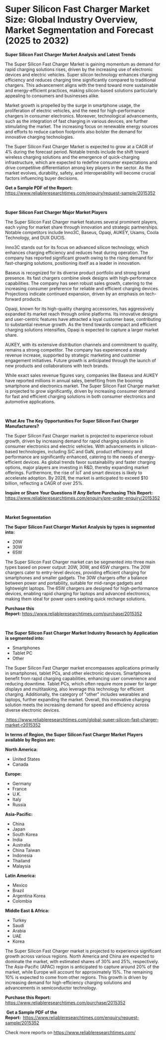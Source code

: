 <p><h1>Super Silicon Fast Charger Market Size: Global Industry Overview, Market Segmentation and Forecast (2025 to 2032)</h1></p><p><strong>Super Silicon Fast Charger Market Analysis and Latest Trends</strong></p>
<p><p>The Super Silicon Fast Charger Market is gaining momentum as demand for rapid charging solutions rises, driven by the increasing use of electronic devices and electric vehicles. Super silicon technology enhances charging efficiency and reduces charging time significantly compared to traditional chargers. This advancement aligns with the trend toward more sustainable and energy-efficient practices, making silicon-based solutions particularly appealing to consumers and businesses alike.</p><p>Market growth is propelled by the surge in smartphone usage, the proliferation of electric vehicles, and the need for high-performance chargers in consumer electronics. Moreover, technological advancements, such as the integration of fast charging in various devices, are further stimulating the market. The increasing focus on renewable energy sources and efforts to reduce carbon footprints also bolster the demand for innovative charging technologies.</p><p>The Super Silicon Fast Charger Market is expected to grow at a CAGR of 4% during the forecast period. Notable trends include the shift toward wireless charging solutions and the emergence of quick-charging infrastructure, which are expected to redefine consumer expectations and drive competitive differentiation among key players in the sector. As the market evolves, durability, safety, and interoperability will become crucial factors influencing buyer decisions.</p></p>
<p><strong>Get a Sample PDF of the Report:&nbsp;</strong> <a href="https://www.reliableresearchtimes.com/enquiry/request-sample/2015352?utm_campaign=1558&utm_medium=2&utm_source=Github&utm_content=ia&utm_term=17012025&utm_id=super-silicon-fast-charger">https://www.reliableresearchtimes.com/enquiry/request-sample/2015352</a></p>
<p>&nbsp;</p>
<p><strong>Super Silicon Fast Charger Major Market Players</strong></p>
<p><p>The Super Silicon Fast Charger market features several prominent players, each vying for market share through innovation and strategic partnerships. Notable competitors include Inno3C, Baseus, Opaqi, AUKEY, Usams, Coola Technology, and DUX DUCIS.</p><p>Inno3C stands out for its focus on advanced silicon technology, which enhances charging efficiency and reduces heat during operation. The company has reported significant growth owing to the rising demand for fast-charging solutions, positioning itself as a leader in innovation.</p><p>Baseus is recognized for its diverse product portfolio and strong brand presence. Its fast chargers combine sleek designs with high-performance capabilities. The company has seen robust sales growth, catering to the increasing consumer preference for reliable and efficient charging devices. Projections indicate continued expansion, driven by an emphasis on tech-forward products.</p><p>Opaqi, known for its high-quality charging accessories, has aggressively expanded its market reach through online platforms. Its innovative designs and user-centric features have attracted a loyal customer base, contributing to substantial revenue growth. As the trend towards compact and efficient charging solutions intensifies, Opaqi is expected to capture a larger market share.</p><p>AUKEY, with its extensive distribution channels and commitment to quality, remains a strong competitor. The company has experienced a steady revenue increase, supported by strategic marketing and customer engagement initiatives. Future growth is anticipated through the launch of new products and collaborations with tech brands.</p><p>While exact sales revenue figures vary, companies like Baseus and AUKEY have reported millions in annual sales, benefiting from the booming smartphone and electronics market. The Super Silicon Fast Charger market is projected to grow significantly, driven by increasing consumer demand for fast and efficient charging solutions in both consumer electronics and automotive applications.</p></p>
<p>&nbsp;</p>
<p><strong>What Are The Key Opportunities For Super Silicon Fast Charger Manufacturers?</strong></p>
<p><p>The Super Silicon Fast Charger market is projected to experience robust growth, driven by increasing demand for rapid charging solutions in consumer electronics and electric vehicles. With advancements in silicon-based technologies, including SiC and GaN, product efficiency and performance are significantly enhanced, catering to the needs of energy-efficient devices. As global trends favor sustainability and faster charging options, major players are investing in R&D, thereby expanding market offerings. Furthermore, the rise of IoT and smart devices is likely to accelerate adoption. By 2028, the market is anticipated to exceed $10 billion, reflecting a CAGR of over 25%.</p></p>
<p><strong>Inquire or Share Your Questions If Any Before Purchasing This Report:</strong> <a href="https://www.reliableresearchtimes.com/enquiry/pre-order-enquiry/2015352?utm_campaign=1558&utm_medium=2&utm_source=Github&utm_content=ia&utm_term=17012025&utm_id=super-silicon-fast-charger">https://www.reliableresearchtimes.com/enquiry/pre-order-enquiry/2015352</a></p>
<p>&nbsp;</p>
<p><strong>Market Segmentation</strong></p>
<p><strong>The Super Silicon Fast Charger Market Analysis by types is segmented into:</strong></p>
<p><ul><li>20W</li><li>30W</li><li>65W</li></ul></p>
<p><p>The Super Silicon Fast Charger market can be segmented into three main types based on power output: 20W, 30W, and 65W chargers. The 20W chargers cater to entry-level devices, providing efficient charging for smartphones and smaller gadgets. The 30W chargers offer a balance between power and portability, suitable for mid-range gadgets and lightweight laptops. The 65W chargers are designed for high-performance devices, enabling rapid charging for laptops and advanced electronics, making them ideal for power users seeking quick recharge solutions.</p></p>
<p><strong>Purchase this Report:&nbsp;</strong><a href="https://www.reliableresearchtimes.com/purchase/2015352?utm_campaign=1558&utm_medium=2&utm_source=Github&utm_content=ia&utm_term=17012025&utm_id=super-silicon-fast-charger">https://www.reliableresearchtimes.com/purchase/2015352</a></p>
<p>&nbsp;</p>
<p><strong>The Super Silicon Fast Charger Market Industry Research by Application is segmented into:</strong></p>
<p><ul><li>Smartphones</li><li>Tablet PC</li><li>Other</li></ul></p>
<p><p>The Super Silicon Fast Charger market encompasses applications primarily in smartphones, tablet PCs, and other electronic devices. Smartphones benefit from rapid charging capabilities, enhancing user convenience and reducing downtime. Tablet PCs, which often require more power for larger displays and multitasking, also leverage this technology for efficient charging. Additionally, the category of "other" includes wearables and laptops, further expanding the market. Overall, this innovative charging solution meets the increasing demand for speed and efficiency across diverse electronic devices.</p></p>
<p><a href="https://www.reliableresearchtimes.com/global-super-silicon-fast-charger-market-r2015352?utm_campaign=1558&utm_medium=2&utm_source=Github&utm_content=ia&utm_term=17012025&utm_id=super-silicon-fast-charger">&nbsp;https://www.reliableresearchtimes.com/global-super-silicon-fast-charger-market-r2015352</a></p>
<p><strong>In terms of Region, the Super Silicon Fast Charger Market Players available by Region are:</strong></p>
<p>
    <p> <strong> North America: </strong>
        <ul>
            <li>United States</li>
            <li>Canada</li>
        </ul>
        </p> 
    <p> <strong> Europe: </strong>
        <ul>
            <li>Germany</li>
            <li>France</li>
            <li>U.K.</li>
            <li>Italy</li>
            <li>Russia</li>
        </ul>
        </p> 
    <p> <strong> Asia-Pacific: </strong>
        <ul>
            <li>China</li>
            <li>Japan</li>
            <li>South Korea</li>
            <li>India</li>
            <li>Australia</li>
            <li>China Taiwan</li>
            <li>Indonesia</li>
            <li>Thailand</li>
            <li>Malaysia</li>
        </ul>
        </p> 
    <p> <strong> Latin America: </strong>
        <ul>
            <li>Mexico</li>
            <li>Brazil</li>
            <li>Argentina Korea</li>
            <li>Colombia</li>
        </ul>
        </p> 
    <p> <strong> Middle East & Africa: </strong>
        <ul>
            <li>Turkey</li>
            <li>Saudi</li>
            <li>Arabia</li>
            <li>UAE</li>
            <li>Korea</li>
        </ul>
    </p>
    </p>
<p><p>The Super Silicon Fast Charger market is projected to experience significant growth across various regions. North America and China are expected to dominate the market, with estimated shares of 30% and 25%, respectively. The Asia-Pacific (APAC) region is anticipated to capture around 20% of the market, while Europe will account for approximately 15%. The remaining 10% is expected to come from other regions. This growth is driven by increasing demand for high-efficiency charging solutions and advancements in semiconductor technology.</p></p>
<p><strong>Purchase this Report: </strong><a href="https://www.reliableresearchtimes.com/purchase/2015352?utm_campaign=1558&utm_medium=2&utm_source=Github&utm_content=ia&utm_term=17012025&utm_id=super-silicon-fast-charger">https://www.reliableresearchtimes.com/purchase/2015352</a></p>
<p>&nbsp;<strong>Get a Sample PDF of the Report:&nbsp;&nbsp;</strong><a href="https://www.reliableresearchtimes.com/enquiry/request-sample/2015352?utm_campaign=1558&utm_medium=2&utm_source=Github&utm_content=ia&utm_term=17012025&utm_id=super-silicon-fast-charger">https://www.reliableresearchtimes.com/enquiry/request-sample/2015352</a></p>
<p><strong></strong></p>
<p>Check more reports on <a href="https://www.reliableresearchtimes.com/?utm_campaign=1558&utm_medium=2&utm_source=Github&utm_content=ia&utm_term=17012025&utm_id=super-silicon-fast-charger">https://www.reliableresearchtimes.com/</a></p>